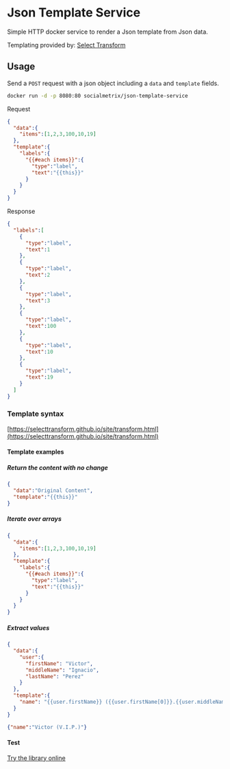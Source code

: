 # Json Template Service

Simple HTTP docker service to render a Json template from Json data.

Templating provided by:
[Select Transform](https://github.com/SelectTransform/st.js)

## Usage
Send a `POST` request with a json object including a `data` and `template` fields.

```bash
docker run -d -p 8080:80 socialmetrix/json-template-service
```

Request
```json
{
  "data":{
    "items":[1,2,3,100,10,19]
  },
  "template":{
    "labels":{
      "{{#each items}}":{
        "type":"label",
        "text":"{{this}}"
      }
    }
  }
}
```

Response
```json
{
  "labels":[
    {
      "type":"label",
      "text":1
    },
    {
      "type":"label",
      "text":2
    },
    {
      "type":"label",
      "text":3
    },
    {
      "type":"label",
      "text":100
    },
    {
      "type":"label",
      "text":10
    },
    {
      "type":"label",
      "text":19
    }
  ]
}
```

### Template syntax
[https://selecttransform.github.io/site/transform.html](https://selecttransform.github.io/site/transform.html)

#### Template examples

##### Return the content with no change
```json
{
  "data":"Original Content",
  "template":"{{this}}"
}
```

##### Iterate over arrays
```json
{
  "data":{
    "items":[1,2,3,100,10,19]
  },
  "template":{
    "labels":{
      "{{#each items}}":{
        "type":"label",
        "text":"{{this}}"
      }
    }
  }
}
```

##### Extract values
```json
{
  "data":{
    "user":{
      "firstName": "Victor",
      "middleName": "Ignacio",
      "lastName": "Perez"
    }
  },
  "template":{
    "name": "{{user.firstName}} ({{user.firstName[0]}}.{{user.middleName[0]}}.{{user.lastName[0]}})."
  }
}
```

```json
{"name":"Victor (V.I.P.)"}
```

#### Test
[Try the library online](https://selecttransform.github.io/playground/)
